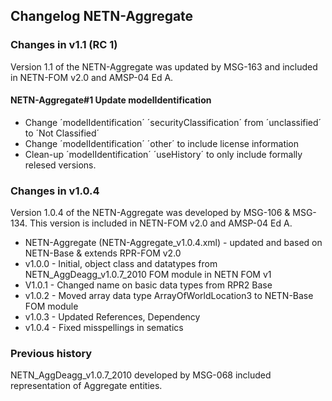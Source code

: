 ## Changelog NETN-Aggregate

### Changes in v1.1 (RC 1)
Version 1.1 of the NETN-Aggregate was updated by MSG-163 and included in NETN-FOM v2.0 and AMSP-04 Ed A.

#### NETN-Aggregate#1 Update modelIdentification
* Change ´modelIdentification´ ´securityClassification´ from ´unclassified´ to ´Not Classified´
* Change ´modelIdentification´ ´other´ to include license information
* Clean-up ´modelIdentification´ ´useHistory´ to only include formally relesed versions. 

### Changes in v1.0.4
Version 1.0.4 of the NETN-Aggregate was developed by MSG-106 & MSG-134. 
This version is included in NETN-FOM v2.0 and AMSP-04 Ed A.

* NETN-Aggregate (NETN-Aggregate_v1.0.4.xml) - updated and based on NETN-Base & extends RPR-FOM v2.0
* v1.0.0 - Initial, object class and datatypes from NETN_AggDeagg_v1.0.7_2010 FOM module in NETN FOM v1
* V1.0.1 - Changed name on basic data types from RPR2 Base
* v1.0.2 - Moved array data type ArrayOfWorldLocation3 to NETN-Base FOM module
* v1.0.3 - Updated References, Dependency
* v1.0.4 - Fixed misspellings in sematics

### Previous history
NETN_AggDeagg_v1.0.7_2010 developed by MSG-068 included representation of Aggregate entities.